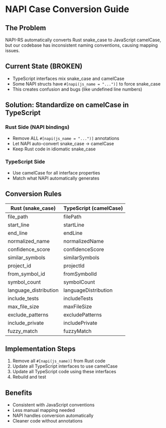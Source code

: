 # NAPI Case Conversion Guide

## The Problem
NAPI-RS automatically converts Rust snake_case to JavaScript camelCase, but our codebase has inconsistent naming conventions, causing mapping issues.

## Current State (BROKEN)
- TypeScript interfaces mix snake_case and camelCase
- Some NAPI structs have `#[napi(js_name = "...")]` to force snake_case
- This creates confusion and bugs (like undefined line numbers)

## Solution: Standardize on camelCase in TypeScript

### Rust Side (NAPI bindings)
- Remove ALL `#[napi(js_name = "...")]` annotations
- Let NAPI auto-convert snake_case → camelCase
- Keep Rust code in idiomatic snake_case

### TypeScript Side
- Use camelCase for all interface properties
- Match what NAPI automatically generates

## Conversion Rules
| Rust (snake_case) | TypeScript (camelCase) |
|-------------------|------------------------|
| file_path         | filePath               |
| start_line        | startLine              |
| end_line          | endLine                |
| normalized_name   | normalizedName         |
| confidence_score  | confidenceScore        |
| similar_symbols   | similarSymbols         |
| project_id        | projectId              |
| from_symbol_id    | fromSymbolId           |
| symbol_count      | symbolCount            |
| language_distribution | languageDistribution |
| include_tests     | includeTests           |
| max_file_size     | maxFileSize            |
| exclude_patterns  | excludePatterns        |
| include_private   | includePrivate         |
| fuzzy_match       | fuzzyMatch             |

## Implementation Steps
1. Remove all `#[napi(js_name)]` from Rust code
2. Update all TypeScript interfaces to use camelCase
3. Update all TypeScript code using these interfaces
4. Rebuild and test

## Benefits
- Consistent with JavaScript conventions
- Less manual mapping needed
- NAPI handles conversion automatically
- Cleaner code without annotations